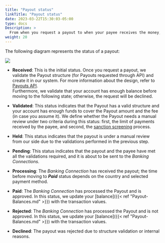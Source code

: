 ```yaml
---
title: "Payout status"
linkTitle: "Payout status"
date: 2023-03-22T15:30:03-05:00
type: docs
Description: >
  From when you request a payout to when your payee receives the money, the Payout follows a set of statuses. In this section, we give a brief explanation of these statuses.
weight: 20
---
```


The following diagram represents the status of a payout:

![](/assets/Payouts/Payouts2_en.png)

* **Received**: This is the initial status. Once you request a payout, we validate the Payout structure (for Payouts requested through API) and create it in our system. For more information about the design, refer to [Payouts API](../payouts-api.html).<br>Furthermore, we validate that your account has enough balance before moving to the following state; otherwise, the request will be declined.

* **Validated**: This status indicates that the Payout has a valid structure and your account has enough funds to cover the Payout amount and the fee (in case you assume it). We define whether the Payout needs a manual review under two criteria during this status: first, the limit of payments received by the payee, and second, the [sanction screening](../overview/payout-concepts.html#sanction-screening) process.

* **Held**: This status indicates that the payout is under a manual review from our side due to the validations performed in the previous step. <!--The ETC of this status is XX business days.-->

* **Pending**: This status indicates that the payout and the payee have met all the validations required, and it is about to be sent to the _Banking Connections_.

* **Processing**: The _Banking Connection_ has received the payout; the time before moving to ***Paid*** status depends on the country and selected payment method.

* **Paid**: The _Banking Connection_ has processed the Payout and is approved. In this status, we update your [balance]({{< ref "Payout-Balances.md" >}}) with the transaction values.

* **Rejected**: The _Banking Connection_ has processed the Payout and is not approved. In this status, we update your [balance]({{< ref "Payout-Balances.md" >}}) with the transaction values.

* **Declined**: The payout was rejected due to structure validation or internal reasons.